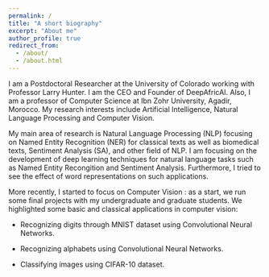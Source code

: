 ```yaml
---
permalink: /
title: "A short biography"
excerpt: "About me"
author_profile: true
redirect_from: 
  - /about/
  - /about.html
---
```


I am a Postdoctoral Researcher at the University of Colorado working with Professor Larry Hunter. I am the CEO and Founder of DeepAfricAI. Also, I am a professor of Computer Science at Ibn Zohr University, Agadir, Morocco. My research interests include Artificial Intelligence, Natural Language Processing and Computer Vision.

My main area of research is Natural Language Processing (NLP) focusing on Named Entity Recognition (NER) for classical texts as well as biomedical texts, Sentiment Analysis (SA), and other field of NLP. I am focusing on the development of deep learning techniques for natural language tasks such as Named Entity Recongition and Sentiment Analysis. Furthermore, I tried to see the effect of word representations on such applications.  

More recently, I started to focus on Computer Vision : as a start, we run some final projects with my undergraduate and graduate students. We highlighted some basic and classical applications in computer vision:

* Recognizing digits through MNIST dataset using Convolutional Neural Networks.

* Recognizing alphabets using Convolutional Neural Networks.

* Classifying images using CIFAR-10 dataset.

